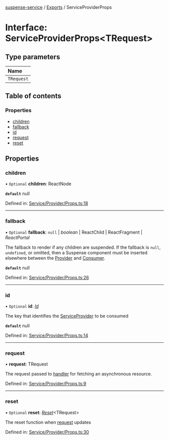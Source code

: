 [suspense-service](../README.md) / [Exports](../modules.md) / ServiceProviderProps

# Interface: ServiceProviderProps<TRequest\>

## Type parameters

| Name |
| :------ |
| `TRequest` |

## Table of contents

### Properties

- [children](serviceproviderprops.md#children)
- [fallback](serviceproviderprops.md#fallback)
- [id](serviceproviderprops.md#id)
- [request](serviceproviderprops.md#request)
- [reset](serviceproviderprops.md#reset)

## Properties

### children

• `Optional` **children**: ReactNode

**`default`** null

Defined in: [Service/Provider/Props.ts:18](https://github.com/patrickroberts/suspense-service/blob/master/src/Service/Provider/Props.ts#L18)

___

### fallback

• `Optional` **fallback**: ``null`` \| *boolean* \| ReactChild \| ReactFragment \| *ReactPortal*

The fallback to render if any children are suspended.
If the fallback is `null`, `undefined`, or omitted, then a Suspense
component must be inserted elsewhere between the
[Provider](../types/serviceprovider.md) and [Consumer](../types/serviceconsumer.md).

**`default`** null

Defined in: [Service/Provider/Props.ts:26](https://github.com/patrickroberts/suspense-service/blob/master/src/Service/Provider/Props.ts#L26)

___

### id

• `Optional` **id**: [*Id*](../types/id.md)

The key that identifies the [ServiceProvider](../types/serviceprovider.md) to be consumed

**`default`** null

Defined in: [Service/Provider/Props.ts:14](https://github.com/patrickroberts/suspense-service/blob/master/src/Service/Provider/Props.ts#L14)

___

### request

• **request**: TRequest

The request passed to [handler](../functions/createservice.md) for fetching an asynchronous resource.

Defined in: [Service/Provider/Props.ts:9](https://github.com/patrickroberts/suspense-service/blob/master/src/Service/Provider/Props.ts#L9)

___

### reset

• `Optional` **reset**: [*Reset*](../types/reset.md)<TRequest\>

The reset function when [request](serviceproviderprops.md#request) updates

Defined in: [Service/Provider/Props.ts:30](https://github.com/patrickroberts/suspense-service/blob/master/src/Service/Provider/Props.ts#L30)
